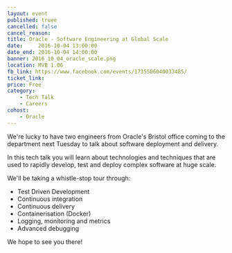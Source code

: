 ```yaml
---
layout: event
published: truee
cancelled: false
cancel_reason:
title: Oracle - Software Engineering at Global Scale
date:     2016-10-04 13:00:00
date_end: 2016-10-04 14:00:00
banner: 2016_10_04_oracle_scale.png
location: MVB 1.06
fb_link: https://www.facebook.com/events/1735506040033485/
ticket_link:
price: Free
category:
    - Tech Talk
    - Careers
cohost:
    - Oracle
---
```


We're lucky to have two engineers from Oracle's Bristol office coming to the department next Tuesday to talk about software deployment and delivery.

In this tech talk you will learn about technologies and techniques that are used to rapidly develop, test and deploy complex software at huge scale.

We'll be taking a whistle-stop tour through:

* Test Driven Development
* Continuous integration
* Continuous delivery
* Containerisation (Docker)
* Logging, monitoring and metrics
* Advanced debugging

We hope to see you there!

